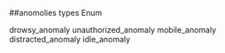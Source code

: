 



##anomolies types Enum

drowsy_anomaly
unauthorized_anomaly
mobile_anomaly
distracted_anomaly
idle_anomaly